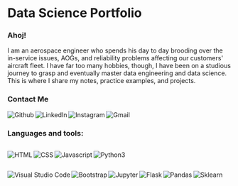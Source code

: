# Data Science Portfolio

### Ahoj!
I am an aerospace engineer who spends his day to day brooding over the in-service issues, AOGs, and reliability problems affecting our customers' aircraft fleet. I have far too many hobbies, though, I have been on a studious journey to grasp and eventually master data engineering and data science. This is where I share my notes, practice examples, and projects.

### Contact Me
[<img src="https://img.shields.io/badge/GitHub-100000?style=for-the-badge&logo=github&logoColor=white" align=left alt="Github">][github]
[<img src="https://img.shields.io/badge/LinkedIn-0077B5?style=for-the-badge&logo=linkedin&logoColor=white" align=left alt="LinkedIn">][linkedin]
[<img src="https://img.shields.io/badge/Instagram-E4405F?style=for-the-badge&logo=instagram&logoColor=white" align=left alt="Instagram">][instagram]
[<img src="https://img.shields.io/badge/Gmail-D14836?style=for-the-badge&logo=gmail&logoColor=white" align=left alt="Gmail">][mailto]

<br />

### Languages and tools:
<p style="height:auto; display:inline-flex !important">
  <img src="https://img.shields.io/badge/HTML5-E34F26?style=for-the-badge&logo=html5&logoColor=white" align=left alt="HTML">
  <img src="https://img.shields.io/badge/CSS3-1572B6?style=for-the-badge&logo=css3&logoColor=white" align=left alt="CSS">
  <img src="https://img.shields.io/badge/JavaScript-323330?style=for-the-badge&logo=javascript&logoColor=F7DF1E" align=left alt="Javascript">
  <img src="https://img.shields.io/badge/Python-3776AB?style=for-the-badge&logo=python&logoColor=white" align=left alt="Python3">
</p>
<p style="height:auto; display:inline-flex !important">
  <img src="https://img.shields.io/badge/Visual_Studio_Code-0078D4?style=for-the-badge&logo=visual%20studio%20code&logoColor=white" align=left alt="Visual Studio Code">
  <img src="https://img.shields.io/badge/Bootstrap-563D7C?style=for-the-badge&logo=bootstrap&logoColor=white" align=left alt="Bootstrap">
  <img src="https://img.shields.io/badge/Jupyter-F37626.svg?&style=for-the-badge&logo=Jupyter&logoColor=white" align=left alt="Jupyter">
  <img src="https://img.shields.io/badge/Flask-000000?style=for-the-badge&logo=flask&logoColor=white" align=left alt="Flask">
  <img src="https://img.shields.io/badge/Pandas-2C2D72?style=for-the-badge&logo=pandas&logoColor=white" align=left alt="Pandas">
  <img src="https://img.shields.io/badge/scikit_learn-F7931E?style=for-the-badge&logo=scikit-learn&logoColor=white" align=left alt="Sklearn">
</p>

[github]: https://github.com/onionbloom
[instagram]: https://www.instagram.com/onionbloom/
[linkedin]: https://www.linkedin.com/in/mabdurro
[mailto]: mailto:abdurro.muhammad@gmail.com?subject=%5BGithub%20Contact%20Me%5D%20-




